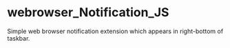 # webrowser_Notification_JS

Simple web browser notification extension which appears in right-bottom of taskbar.
